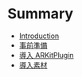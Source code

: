 # Summary

* [Introduction](README.md)
* [事前準備](chapter1.md)
* [導入 ARKitPlugin](dao-ru-arkitplugin.md)
* [導入素材](dao-ru-su-cai.md)

